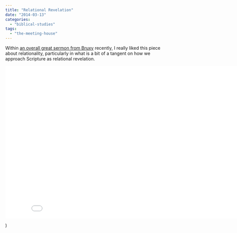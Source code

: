 ```yaml
---
title: "Relational Revelation"
date: "2014-03-13"
categories: 
  - "biblical-studies"
tags: 
  - "the-meeting-house"
---
```


Within [an overall great sermon from Bruxy](http://www.youtube.com/watch?v=fMc3MXFAjpk&list=PLB5r2P47beqIqzVRyXtafs40a-Y5iDXk4 "The Meeting House - Life 2.0 #3") recently, I really liked this piece about relationality, particularly in what is a bit of a tangent on how we approach Scripture as relational revelation.

<iframe src="//www.youtube.com/embed/e8Jbw9DnXys?list=PLB12B444FF439FDBF" height="480" width="853" allowfullscreen frameborder="0"></iframe>

)
